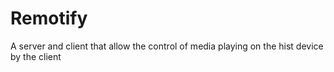 # Remotify
A server and client that allow the control of media playing on the hist device by the client
